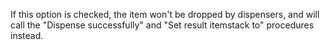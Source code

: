 If this option is checked, the item won't be dropped by dispensers, and will call the "Dispense successfully"
and "Set result itemstack to" procedures instead.